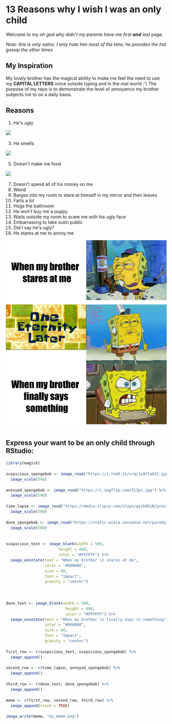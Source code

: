 # 13 Reasons why I wish I was an only child
Welcome to my *oh god why didn't my parents have me first **and** last* page.

*Note: this is only satire, I only hate him most of the time; he provides the hot gossip the other times*

## My Inspiration
My *lovely* brother has the magical ability to make me feel the need to use my **CAPITAL LETTERS** voice outside typing and in the real world :')
The purpose of my repo is to demonstrate the level of *annoyance* my brother subjects me to on a daily basis.

## Reasons

1. He's ugly

![](https://image.shutterstock.com/image-vector/crazy-cartoon-goblin-vector-illustration-260nw-80818183.jpg)

3. He smells

![](https://hips.hearstapps.com/hmg-prod.s3.amazonaws.com/images/701/smelly-poop-1496756881.jpg?resize=480:*)

5. Doesn't make me food

![](https://image.shutterstock.com/image-photo/little-boy-waiting-food-restaurant-260nw-345119723.jpg)

7. Doesn't spend all of his money on me
8. Weird
9. Barges into my room to stare at himself in my mirror and then leaves
10. Farts a lot
11. Hogs the bathroom
12. He won't buy me a puppy
13. Waits outside my room to scare me with his ugly face
14. Embarrassng to take outin public
15. Did I say he's ugly?
16. He stares at me to annoy me

![](my_meme.png)

## **Express your want to be an only child through RStudio:**

```r
library(magick)

suspicious_spongebob <- image_read("https://i.redd.it/vrqc1u43lab31.jpg") %>%
  image_scale(500)

annoyed_spongebob <- image_read("https://i.imgflip.com/5l3pc.jpg") %>%
  image_scale(500)

time_lapse <- image_read("https://media.vlipsy.com/vlips/gyck95iN/preview.jpg") %>%
  image_scale(500)

done_spongebob <- image_read("https://static.wikia.nocookie.net/parody/images/8/88/Piss_Off_SpongeBob.jpg/revision/latest?cb=20200728113229") %>%
  image_scale(500)


suspicious_text <- image_blank(width = 500, 
                       height = 400, 
                       color = "#FFFFFF") %>%
  image_annotate(text = "When my brother \n stares at me",
                 color = "#000000",
                 size = 60,
                 font = "Impact",
                 gravity = "center")
                 


done_text <- image_blank(width = 500, 
                          height = 400, 
                          color = "#FFFFFF") %>%
  image_annotate(text = "When my brother \n finally says \n something",
                 color = "#000000",
                 size = 60,
                 font = "Impact",
                 gravity = "center")

first_row <- c(suspicious_text, suspicious_spongebob) %>%
  image_append()

second_row <- c(time_lapse, annoyed_spongebob) %>%
  image_append()

third_row <- c(done_text, done_spongebob) %>%
  image_append()

meme <- c(first_row, second_row, third_row) %>%
  image_append(stack = TRUE)

image_write(meme, "my_meme.png")
  ```

